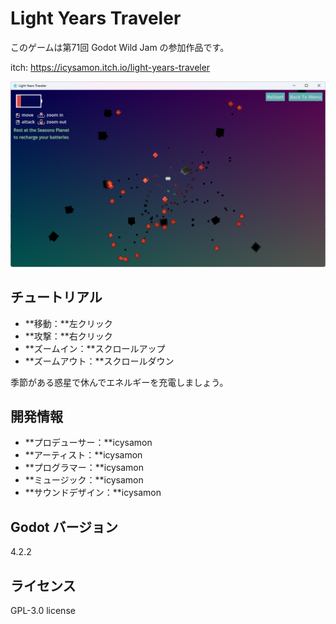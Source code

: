 # Light Years Traveler
このゲームは第71回 Godot Wild Jam の参加作品です。

itch: https://icysamon.itch.io/light-years-traveler  

![](.//doc/readme.png)

## チュートリアル
- **移動：**左クリック
- **攻撃：**右クリック
- **ズームイン：**スクロールアップ
- **ズームアウト：**スクロールダウン

季節がある惑星で休んでエネルギーを充電しましょう。

## 開発情報
- **プロデューサー：**icysamon
- **アーティスト：**icysamon
- **プログラマー：**icysamon
- **ミュージック：**icysamon
- **サウンドデザイン：**icysamon

## Godot バージョン
4.2.2

## ライセンス
GPL-3.0 license

